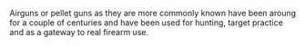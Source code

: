 Airguns or pellet guns as they are more commonly known have been aroung for a couple of centuries and have been used for hunting, target practice and as a gateway to real firearm use.
